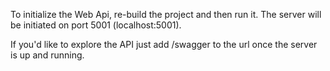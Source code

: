 To initialize the Web Api, re-build the project and then run it. The server will be initiated on port 5001 (localhost:5001).

If you'd like to explore the API just add /swagger to the url once the server is up and running.
